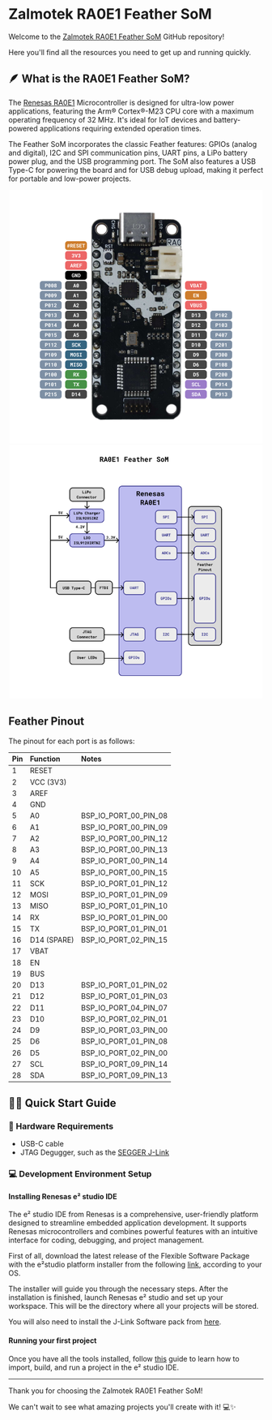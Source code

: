 # Zalmotek RA0E1 Feather SoM 

Welcome to the <a href="https://zalmotek.com/products/RA0E1-Feather-SoM/">Zalmotek RA0E1 Feather SoM</a> GitHub repository!

Here you'll find all the resources you need to get up and running quickly.

## 🪶 What is the RA0E1 Feather SoM?

The <a href="https://www.renesas.com/en/products/microcontrollers-microprocessors/ra-cortex-m-mcus/ra0e1-32mhz-arm-cortex-m23-entry-level-ultra-low-power-general-purpose-microcontroller">Renesas RA0E1</a> Microcontroller is designed for ultra-low power applications, featuring the Arm® Cortex®-M23 CPU core with a maximum operating frequency of 32 MHz. It's ideal for IoT devices and battery-powered applications requiring extended operation times.

The Feather SoM incorporates the classic Feather features: GPIOs (analog and digital), I2C and SPI communication pins, UART pins, a LiPo battery power plug, and the USB programming port. The SoM also features a USB Type-C for powering the board and for USB debug upload, making it perfect for portable and low-power projects.

<p align="center">
  <img src="images/Feather-RA0E1-pinout.png" height="500">
  <img src="images/Feather-RA0E1-BD.png" height="500">
</p>

## Feather Pinout

The pinout for each port is as follows:

| Pin | Function | Notes |
| :-- | :-- | :-- |
| 1  | RESET |  |
| 2  | VCC (3V3) |  |
| 3  | AREF |  |
| 4  | GND |  |
| 5  | A0 | BSP_IO_PORT_00_PIN_08 |
| 6  | A1 | BSP_IO_PORT_00_PIN_09 |
| 7  | A2 | BSP_IO_PORT_00_PIN_12 |
| 8  | A3 | BSP_IO_PORT_00_PIN_13 |
| 9  | A4 | BSP_IO_PORT_00_PIN_14 |
| 10 | A5 | BSP_IO_PORT_00_PIN_15 |
| 11 | SCK | BSP_IO_PORT_01_PIN_12 |
| 12 | MOSI | BSP_IO_PORT_01_PIN_09 |
| 13 | MISO | BSP_IO_PORT_01_PIN_10 |
| 14 | RX | BSP_IO_PORT_01_PIN_00 |
| 15 | TX | BSP_IO_PORT_01_PIN_01 |
| 16 | D14 (SPARE) | BSP_IO_PORT_02_PIN_15 |
| 17 | VBAT |  |
| 18 | EN |  |
| 19 | BUS |  |
| 20 | D13 | BSP_IO_PORT_01_PIN_02 |
| 21 | D12 | BSP_IO_PORT_01_PIN_03 |
| 22 | D11 | BSP_IO_PORT_04_PIN_07 |
| 23 | D10 | BSP_IO_PORT_02_PIN_01 |
| 24 | D9  | BSP_IO_PORT_03_PIN_00 |
| 25 | D6  | BSP_IO_PORT_01_PIN_08 |
| 26 | D5  | BSP_IO_PORT_02_PIN_00 |
| 27 | SCL | BSP_IO_PORT_09_PIN_14 |
| 28 | SDA | BSP_IO_PORT_09_PIN_13 |

## 🐣🏁 Quick Start Guide

### 🔌 Hardware Requirements
- USB-C cable
- JTAG Degugger, such as the <a href="https://www.segger.com/products/debug-probes/j-link/">SEGGER J-Link</a>

### 💻 Development Environment Setup

#### Installing Renesas e² studio IDE

The e² studio IDE from Renesas is a comprehensive, user-friendly platform designed to streamline embedded application development. It supports Renesas microcontrollers and combines powerful features with an intuitive interface for coding, debugging, and project management.

First of all, download the latest release of the Flexible Software Package with the e²studio platform installer from the following <a href="https://www.renesas.com/us/en/software-tool/e2studio-information-ra-family">link</a>, according to your OS.

The installer will guide you through the necessary steps. After the installation is finished, launch Renesas e² studio and set up your workspace. This will be the directory where all your projects will be stored.

You will also need to install the J-Link Software pack from <a href="https://www.segger.com/products/debug-probes/j-link/technology/flash-download/">here</a>.

#### Running your first project

Once you have all the tools installed, follow <a href="https://github.com/Zalmotek/zalmotek-RA0E1-feather/tree/main/firmware/Blink/Ra0E1_Feather_Blink">this</a> guide to learn how to import, build, and run a project in the e² studio IDE. 

---
Thank you for choosing the Zalmotek RA0E1 Feather SoM! 

We can't wait to see what amazing projects you'll create with it! 💻✨

